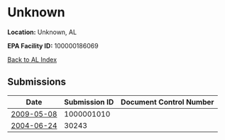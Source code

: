 # Unknown

**Location:** Unknown, AL

**EPA Facility ID:** 100000186069

[Back to AL Index](../../index.md)

## Submissions

| Date | Submission ID | Document Control Number |
|------|--------------|-------------------------|
| [2009-05-08](submissions/1000001010.md) | 1000001010 |  |
| [2004-06-24](submissions/30243.md) | 30243 |  |
